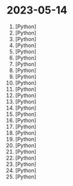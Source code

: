 # 2023-05-14

1. [](https://github.comundefined "Interact privately with your documents using the power of GPT, 100% privately, no data leaks") [Python]
2. [](https://github.comundefined "so-vits-svc fork with realtime support, improved interface and more features.") [Python]
3. [](https://github.comundefined "SoftVC VITS Singing Voice Conversion") [Python]
4. [](https://github.comundefined "Repo for HuaTuo (华驼), Llama-7B tuned with Chinese medical knowledge. 华驼模型仓库，基于中文医学知识的LLaMA模型指令微调") [Python]
5. [](https://github.comundefined "Generate 3D objects conditioned on text or images") [Python]
6. [](https://github.comundefined "💬 RasaGPT is the first headless LLM chatbot platform built on top of Rasa and Langchain. Built w/ Rasa, FastAPI, Langchain, LlamaIndex, SQLModel, pgvector, ngrok, telegram") [Python]
7. [](https://github.comundefined "大麦网抢票脚本") [Python]
8. [](https://github.comundefined "You like pytorch? You like micrograd? You love tinygrad! ❤️") [Python]
9. [](https://github.comundefined "Open source short video automatic generation tool") [Python]
10. [](https://github.comundefined "A Python package for segmenting geospatial data with the Segment Anything Model (SAM)") [Python]
11. [](https://github.comundefined "⛓️ LangFlow is a UI for LangChain, designed with react-flow to provide an effortless way to experiment and prototype flows.") [Python]
12. [](https://github.comundefined "🤗 Transformers: State-of-the-art Machine Learning for Pytorch, TensorFlow, and JAX.") [Python]
13. [](https://github.comundefined "⚡ Building applications with LLMs through composability ⚡") [Python]
14. [](https://github.comundefined "A collective list of free APIs") [Python]
15. [](https://github.comundefined "Run ChatGPT plugins for free without having access to Plus subscription") [Python]
16. [](https://github.comundefined "Tensors and Dynamic neural networks in Python with strong GPU acceleration") [Python]
17. [](https://github.comundefined "Yet another voice assistant, but alive.") [Python]
18. [](https://github.comundefined "Multilingual Sentence & Image Embeddings with BERT") [Python]
19. [](https://github.comundefined "Magnificent app which corrects your previous console command.") [Python]
20. [](https://github.comundefined "Dromedary: towards helpful, ethical and reliable LLMs.") [Python]
21. [](https://github.comundefined "An orchestration platform for the development, production, and observation of data assets.") [Python]
22. [](https://github.comundefined "Stable Diffusion web UI") [Python]
23. [](https://github.comundefined "Text-to-3D & Image-to-3D & Mesh Exportation with NeRF + Diffusion.") [Python]
24. [](https://github.comundefined "大麦网演唱会抢票脚本") [Python]
25. [](https://github.comundefined "InfiniteGPT is a Python script that lets you input an unlimited size text into the OpenAI API. No more tedious copy & pasting. Long live multithreading!") [Python]
